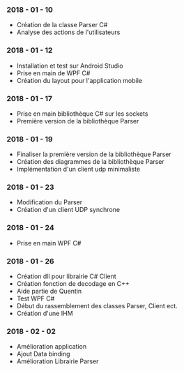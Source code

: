 
### 2018 - 01 - 10

- Création de la classe Parser C#
- Analyse des actions de l'utilisateurs

### 2018 - 01 - 12

- Installation et test sur Android Studio
- Prise en main de WPF C#
- Création du layout pour l'application mobile

### 2018 - 01 - 17

- Prise en main bibliothèque C# sur les sockets
- Première version de la bibliothèque Parser

### 2018 - 01 - 19

- Finaliser la première version de la bibliothèque Parser
- Création des diagrammes de la bibliothèque Parser
- Implémentation d'un client udp minimaliste

### 2018 - 01 - 23

- Modification du Parser
- Création d'un client UDP synchrone

### 2018 - 01 - 24

- Prise en main WPF C#

### 2018 - 01 - 26

- Création dll pour librairie C# Client
- Création fonction de decodage en C++
- Aide partie de Quentin
- Test WPF C#
- Début du rassemblement des classes Parser, Client ect.
- Création d'une IHM

### 2018 - 02 - 02

- Amélioration application
- Ajout Data binding
- Amélioration Librairie Parser
